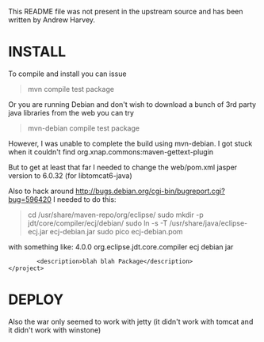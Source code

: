This README file was not present in the upstream source and has been written by
Andrew Harvey.

INSTALL
=======

To compile and install you can issue

> mvn compile test package

Or you are running Debian and don't wish to download a bunch of 3rd party java libraries from the web you can try

> mvn-debian compile test package

However, I was unable to complete the build using mvn-debian. I got stuck when it couldn't find org.xnap.commons:maven-gettext-plugin

But to get at least that far I needed to change the web/pom.xml jasper version to 6.0.32 (for libtomcat6-java)

Also to hack around http://bugs.debian.org/cgi-bin/bugreport.cgi?bug=596420 I needed to do this:
> cd /usr/share/maven-repo/org/eclipse/
> sudo mkdir -p jdt/core/compiler/ecj/debian/
> sudo ln -s -T /usr/share/java/eclipse-ecj.jar ecj-debian.jar
> sudo pico ecj-debian.pom

with something like:
	<?xml version='1.0' encoding='UTF-8'?>
	<project xmlns="http://maven.apache.org/POM/4.0.0" xmlns:xsi="http://www.w3.org/2001/XMLSchema-instance" xsi:schemaLocation="http://maven.apache.org/POM/4.0.0 http://maven.apache.org/xsd/maven-4_0_0.xsd">
	        <modelVersion>4.0.0</modelVersion>
	        <groupId>org.eclipse.jdt.core.compiler</groupId>
	        <artifactId>ecj</artifactId>
	        <version>debian</version>
	        <packaging>jar</packaging>
	        
	        <description>blah blah Package</description>
	</project>

DEPLOY
======

Also the war only seemed to work with jetty (it didn't work with tomcat and it didn't work with winstone)
